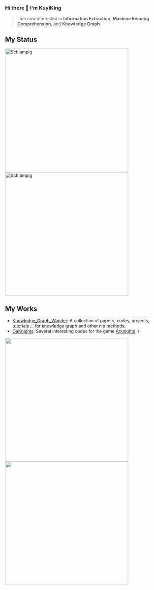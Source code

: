### Hi there 👋 I'm KuyiKing

> I am now interested in **Information Extraction**, **Machine Reading Comprehension**, and **Knowledge Graph**.

## My Status
<img align="left" width="400" src="https://github-readme-stats.vercel.app/api?username=Schlampig&theme=prussian&show_icons=true" alt="Schlampig" />
<img align="center" width="400" src="https://github-readme-stats.vercel.app/api/top-langs/?username=Schlampig&theme=prussian&layout=compact&hide=html,asp,jupyter notebook" alt="Schlampig" />

## My Works
- [Knowledge_Graph_Wander](https://github.com/Schlampig/Knowledge_Graph_Wander): A collection of papers, codes, projects, tutorials ... for knowledge graph and other nlp methods.
- [OaKnights](https://github.com/Schlampig/OaKnights): Several interesting codes for the game [Arknights](https://ak.hypergryph.com/index) :)
<img align="left"  width="400" src="https://github-readme-stats.vercel.app/api/pin/?username=Schlampig&repo=Knowledge_Graph_Wander&theme=material-palenight" />
<img align="center"  width="400" src="https://github-readme-stats.vercel.app/api/pin/?username=Schlampig&repo=OaKnights&theme=material-palenight" />





